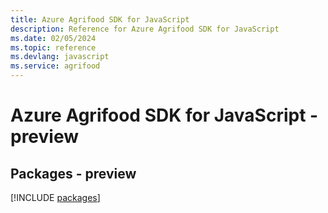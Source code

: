 ```yaml
---
title: Azure Agrifood SDK for JavaScript
description: Reference for Azure Agrifood SDK for JavaScript
ms.date: 02/05/2024
ms.topic: reference
ms.devlang: javascript
ms.service: agrifood
---
```

# Azure Agrifood SDK for JavaScript - preview
## Packages - preview
[!INCLUDE [packages](agrifood-index.md)]